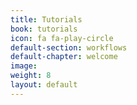 ```yaml
---
title: Tutorials
book: tutorials
icon: fa fa-play-circle
default-section: workflows
default-chapter: welcome
image:
weight: 8
layout: default
---
```

